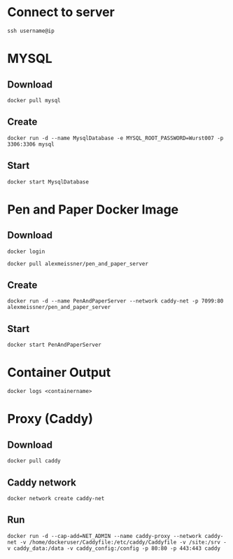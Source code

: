 # Connect to server
``ssh username@ip``

# MYSQL
## Download
``docker pull mysql``

## Create
``docker run -d --name MysqlDatabase -e MYSQL_ROOT_PASSWORD=Wurst007 -p 3306:3306 mysql``

## Start
``docker start MysqlDatabase``

# Pen and Paper Docker Image
## Download
``docker login``

``docker pull alexmeissner/pen_and_paper_server``

## Create
``docker run -d --name PenAndPaperServer --network caddy-net -p 7099:80 alexmeissner/pen_and_paper_server``

## Start
``docker start PenAndPaperServer``

# Container Output
``docker logs <containername>``

# Proxy (Caddy)
## Download
``docker pull caddy``

## Caddy network
``docker network create caddy-net``

## Run
``docker run -d --cap-add=NET_ADMIN --name caddy-proxy --network caddy-net -v /home/dockeruser/Caddyfile:/etc/caddy/Caddyfile -v /site:/srv -v caddy_data:/data -v caddy_config:/config -p 80:80 -p 443:443 caddy``